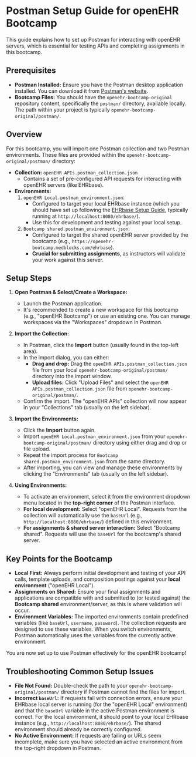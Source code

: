 # Postman Setup Guide for openEHR Bootcamp

This guide explains how to set up Postman for interacting with openEHR servers, which is essential for testing APIs and completing assignments in this bootcamp.

## Prerequisites

*   **Postman Installed:** Ensure you have the Postman desktop application installed. You can download it from [Postman's website](https://www.postman.com/downloads/).
*   **Bootcamp Files:** You should have the `openehr-bootcamp-original` repository content, specifically the `postman/` directory, available locally. The path within your project is typically `openehr-bootcamp-original/postman/`.

## Overview

For this bootcamp, you will import one Postman collection and two Postman environments. These files are provided within the `openehr-bootcamp-original/postman/` directory:

*   **Collection:** `openEHR APIs.postman_collection.json`
    *   Contains a set of pre-configured API requests for interacting with openEHR servers (like EHRbase).
*   **Environments:**
    1.  `openEHR Local.postman_environment.json`:
        *   Configured to target your local EHRbase instance (which you should have set up following the [EHRbase Setup Guide](./ehrbase_setup.md), typically running at `http://localhost:8080/ehrbase/`).
        *   Use this for development and testing against your local setup.
    2.  `Bootcamp shared.postman_environment.json`:
        *   Configured to target the shared openEHR server provided by the bootcamp (e.g., `https://openehr-bootcamp.medblocks.com/ehrbase`).
        *   **Crucial for submitting assignments**, as instructors will validate your work against this server.

## Setup Steps

1.  **Open Postman & Select/Create a Workspace:**
    *   Launch the Postman application.
    *   It's recommended to create a new workspace for this bootcamp (e.g., "openEHR Bootcamp") or use an existing one. You can manage workspaces via the "Workspaces" dropdown in Postman.

2.  **Import the Collection:**
    *   In Postman, click the **Import** button (usually found in the top-left area).
    *   In the import dialog, you can either:
        *   **Drag and drop:** Drag the `openEHR APIs.postman_collection.json` file from your local `openehr-bootcamp-original/postman/` directory into the import window.
        *   **Upload files:** Click "Upload Files" and select the `openEHR APIs.postman_collection.json` file from `openehr-bootcamp-original/postman/`.
    *   Confirm the import. The "openEHR APIs" collection will now appear in your "Collections" tab (usually on the left sidebar).

3.  **Import the Environments:**
    *   Click the **Import** button again.
    *   Import `openEHR Local.postman_environment.json` from your `openehr-bootcamp-original/postman/` directory using either drag and drop or file upload.
    *   Repeat the import process for `Bootcamp shared.postman_environment.json` from the same directory.
    *   After importing, you can view and manage these environments by clicking the "Environments" tab (usually on the left sidebar).

4.  **Using Environments:**
    *   To activate an environment, select it from the environment dropdown menu located in the **top-right corner** of the Postman interface.
    *   **For local development:** Select "openEHR Local". Requests from the collection will automatically use the `baseUrl` (e.g., `http://localhost:8080/ehrbase/`) defined in this environment.
    *   **For assignments & shared server interaction:** Select "Bootcamp shared". Requests will use the `baseUrl` for the bootcamp's shared server.

## Key Points for the Bootcamp

*   **Local First:** Always perform initial development and testing of your API calls, template uploads, and composition postings against your **local environment** ("openEHR Local").
*   **Assignments on Shared:** Ensure your final assignments and applications are compatible with and submitted to (or tested against) the **Bootcamp shared** environment/server, as this is where validation will occur.
*   **Environment Variables:** The imported environments contain predefined variables (like `baseUrl`, `username`, `password`). The collection requests are designed to use these variables. When you switch environments, Postman automatically uses the variables from the currently active environment.

You are now set up to use Postman effectively for the openEHR bootcamp!

## Troubleshooting Common Setup Issues

*   **File Not Found:** Double-check the path to your `openehr-bootcamp-original/postman/` directory if Postman cannot find the files for import.
*   **Incorrect `baseUrl`:** If requests fail with connection errors, ensure your EHRbase local server is running (for the "openEHR Local" environment) and that the `baseUrl` variable in the active Postman environment is correct. For the local environment, it should point to your local EHRbase instance (e.g., `http://localhost:8080/ehrbase/`). The shared environment should already be correctly configured.
*   **No Active Environment:** If requests are failing or URLs seem incomplete, make sure you have selected an active environment from the top-right dropdown in Postman.
